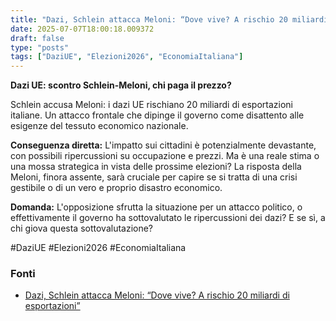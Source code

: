 ```yaml
---
title: "Dazi, Schlein attacca Meloni: “Dove vive? A rischio 20 miliardi di esportazioni”"
date: 2025-07-07T18:00:18.009372
draft: false
type: "posts"
tags: ["DaziUE", "Elezioni2026", "EconomiaItaliana"]
---
```


**Dazi UE: scontro Schlein-Meloni, chi paga il prezzo?**

Schlein accusa Meloni: i dazi UE rischiano 20 miliardi di esportazioni italiane.  Un attacco frontale che dipinge il governo come disattento alle esigenze del tessuto economico nazionale.

**Conseguenza diretta:**  L'impatto sui cittadini è potenzialmente devastante, con possibili ripercussioni su occupazione e prezzi. Ma è una reale stima o una mossa strategica in vista delle prossime elezioni?  La risposta della Meloni, finora assente, sarà cruciale per capire se si tratta di una crisi gestibile o di un vero e proprio disastro economico.

**Domanda:**  L'opposizione sfrutta la situazione per un attacco politico, o effettivamente il governo ha sottovalutato le ripercussioni dei dazi?  E se sì, a chi giova questa sottovalutazione?

#DaziUE #Elezioni2026 #EconomiaItaliana


### Fonti
- [Dazi, Schlein attacca Meloni: “Dove vive? A rischio 20 miliardi di esportazioni”](https://milano.repubblica.it/cronaca/2025/07/07/news/dazi_schlein_meloni_pd_monza-424716071/)
